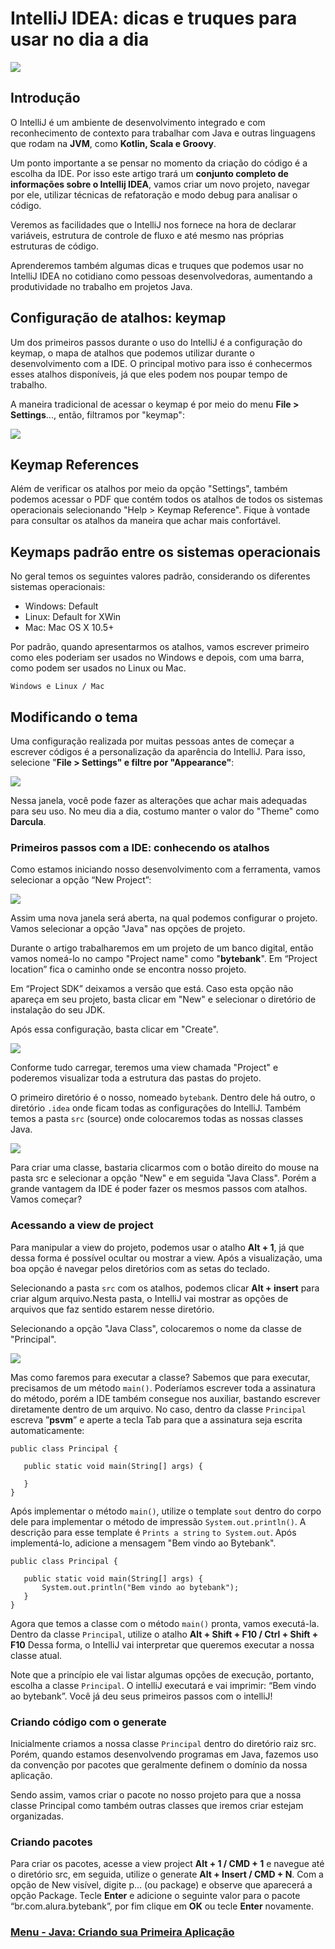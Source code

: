# IntelliJ IDEA: dicas e truques para usar no dia a dia

<img src="../../img/intellij-idea-01.jpg">

## Introdução

O IntelliJ é um ambiente de desenvolvimento integrado e com reconhecimento de contexto para trabalhar com Java e outras linguagens que rodam na **JVM**, como **Kotlin, Scala e Groovy**.

Um ponto importante a se pensar no momento da criação do código é a escolha da IDE. Por isso este artigo trará um **conjunto completo de informações sobre o Intellij IDEA**, vamos criar um novo projeto, navegar por ele, utilizar técnicas de refatoração e modo debug para analisar o código.

Veremos as facilidades que o IntelliJ nos fornece na hora de declarar variáveis, estrutura de controle de fluxo e até mesmo nas próprias estruturas de código.

Aprenderemos também algumas dicas e truques que podemos usar no IntelliJ IDEA no cotidiano como pessoas desenvolvedoras, aumentando a produtividade no trabalho em projetos Java.

## Configuração de atalhos: keymap

Um dos primeiros passos durante o uso do IntelliJ é a configuração do keymap, o mapa de atalhos que podemos utilizar durante o desenvolvimento com a IDE. O principal motivo para isso é conhecermos esses atalhos disponíveis, já que eles podem nos poupar tempo de trabalho.

A maneira tradicional de acessar o keymap é por meio do menu **File > Settings**..., então, filtramos por "keymap":

<img src="../../img/intellij-idea-02.jpg">

## Keymap References

Além de verificar os atalhos por meio da opção "Settings", também podemos acessar o PDF que contém todos os atalhos de todos os sistemas operacionais selecionando "Help > Keymap Reference". Fique à vontade para consultar os atalhos da maneira que achar mais confortável.

## Keymaps padrão entre os sistemas operacionais

No geral temos os seguintes valores padrão, considerando os diferentes sistemas operacionais:

- Windows: Default
- Linux: Default for XWin
- Mac: Mac OS X 10.5+

Por padrão, quando apresentarmos os atalhos, vamos escrever primeiro como eles poderiam ser usados no Windows e depois, com uma barra, como podem ser usados no Linux ou Mac.

```
Windows e Linux / Mac
```

## Modificando o tema

Uma configuração realizada por muitas pessoas antes de começar a escrever códigos é a personalização da aparência do IntelliJ. Para isso, selecione "**File > Settings" e filtre por "Appearance"**:

<img src="../../img/intellij-idea-03.jpg">

Nessa janela, você pode fazer as alterações que achar mais adequadas para seu uso. No meu dia a dia, costumo manter o valor do "Theme" como **Darcula**.

### Primeiros passos com a IDE: conhecendo os atalhos

Como estamos iniciando nosso desenvolvimento com a ferramenta, vamos selecionar a opção “New Project”:

<img src="../../img/intellij-idea-04.jpg">

Assim uma nova janela será aberta, na qual podemos configurar o projeto. Vamos selecionar a opção "Java" nas opções de projeto.

Durante o artigo trabalharemos em um projeto de um banco digital, então vamos nomeá-lo no campo "Project name" como "**bytebank**". Em “Project location” fica o caminho onde se encontra nosso projeto.

Em “Project SDK” deixamos a versão que está. Caso esta opção não apareça em seu projeto, basta clicar em "New" e selecionar o diretório de instalação do seu JDK.

Após essa configuração, basta clicar em "Create".

<img src="../../img/intellij-idea-05.jpg">

Conforme tudo carregar, teremos uma view chamada "Project" e poderemos visualizar toda a estrutura das pastas do projeto.

O primeiro diretório é o nosso, nomeado `bytebank`. Dentro dele há outro, o diretório `.idea` onde ficam todas as configurações do IntelliJ. Também temos a pasta `src` (source) onde colocaremos todas as nossas classes Java.

<img src="../../img/intellij-idea-06.jpg">

Para criar uma classe, bastaria clicarmos com o botão direito do mouse na pasta src e selecionar a opção "New" e em seguida "Java Class". Porém a grande vantagem da IDE é poder fazer os mesmos passos com atalhos. Vamos começar?

### Acessando a view de project

Para manipular a view do projeto, podemos usar o atalho **Alt + 1**, já que dessa forma é possível ocultar ou mostrar a view. Após a visualização, uma boa opção é navegar pelos diretórios com as setas do teclado.

Selecionando a pasta `src` com os atalhos, podemos clicar **Alt + insert** para criar algum arquivo.Nesta pasta, o IntelliJ vai mostrar as opções de arquivos que faz sentido estarem nesse diretório.

Selecionando a opção "Java Class", colocaremos o nome da classe de "Principal".

<img src="../../img/intellij-idea-07.jpg">

Mas como faremos para executar a classe? Sabemos que para executar, precisamos de um método `main()`. Poderíamos escrever toda a assinatura do método, porém a IDE também consegue nos auxiliar, bastando escrever diretamente dentro de um arquivo. No caso, dentro da classe `Principal` escreva ”**psvm**” e aperte a tecla Tab para que a assinatura seja escrita automaticamente:

```
public class Principal {

   public static void main(String[] args) {

   }
}
```

Após implementar o método `main()`, utilize o template `sout` dentro do corpo dele para implementar o método de impressão `System.out.println()`. A descrição para esse template é `Prints a string` `to System.out`. Após implementá-lo, adicione a mensagem "Bem vindo ao Bytebank".

```
public class Principal {

   public static void main(String[] args) {
       System.out.println("Bem vindo ao bytebank");
   }
}
```

Agora que temos a classe com o método `main()` pronta, vamos executá-la. Dentro da classe `Principal`, utilize o atalho **Alt + Shift + F10 / Ctrl + Shift + F10** Dessa forma, o IntelliJ vai interpretar que queremos executar a nossa classe atual.

Note que a princípio ele vai listar algumas opções de execução, portanto, escolha a classe `Principal`. O intelliJ executará e vai imprimir: “Bem vindo ao bytebank”. Você já deu seus primeiros passos com o intelliJ!

### Criando código com o generate

Inicialmente criamos a nossa classe `Principal` dentro do diretório raiz src. Porém, quando estamos desenvolvendo programas em Java, fazemos uso da convenção por pacotes que geralmente definem o domínio da nossa aplicação.

Sendo assim, vamos criar o pacote no nosso projeto para que a nossa classe Principal como também outras classes que iremos criar estejam organizadas.

### Criando pacotes

Para criar os pacotes, acesse a view project **Alt + 1 / CMD + 1** e navegue até o diretório src, em seguida, utilize o generate **Alt + Insert / CMD + N**. Com a opção de New visível, digite p... (ou package) e observe que aparecerá a opção Package. Tecle **Enter** e adicione o seguinte valor para o pacote “br.com.alura.bytebank”, por fim clique em **OK** ou tecle **Enter** novamente.






### [Menu - Java: Criando sua Primeira Aplicação](./menu.md)